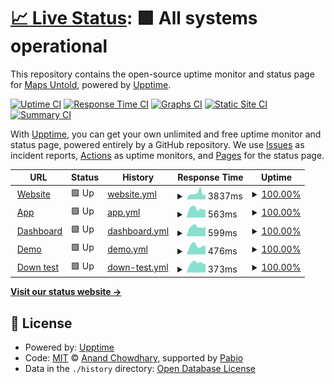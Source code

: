 # [📈 Live Status](https://status.mapsuntold.io): <!--live status--> **🟩 All systems operational**

This repository contains the open-source uptime monitor and status page for [Maps Untold](https://www.mapsuntold.io), powered by [Upptime](https://github.com/upptime/upptime).

[![Uptime CI](https://github.com/MapsUntold/status/workflows/Uptime%20CI/badge.svg)](https://github.com/MapsUntold/status/actions?query=workflow%3A%22Uptime+CI%22)
[![Response Time CI](https://github.com/MapsUntold/status/workflows/Response%20Time%20CI/badge.svg)](https://github.com/MapsUntold/status/actions?query=workflow%3A%22Response+Time+CI%22)
[![Graphs CI](https://github.com/MapsUntold/status/workflows/Graphs%20CI/badge.svg)](https://github.com/MapsUntold/status/actions?query=workflow%3A%22Graphs+CI%22)
[![Static Site CI](https://github.com/MapsUntold/status/workflows/Static%20Site%20CI/badge.svg)](https://github.com/MapsUntold/status/actions?query=workflow%3A%22Static+Site+CI%22)
[![Summary CI](https://github.com/MapsUntold/status/workflows/Summary%20CI/badge.svg)](https://github.com/MapsUntold/status/actions?query=workflow%3A%22Summary+CI%22)

With [Upptime](https://upptime.js.org), you can get your own unlimited and free uptime monitor and status page, powered entirely by a GitHub repository. We use [Issues](https://github.com/MapsUntold/status/issues) as incident reports, [Actions](https://github.com/MapsUntold/status/actions) as uptime monitors, and [Pages](https://status.mapsuntold.io) for the status page.

<!--start: status pages-->
<!-- This summary is generated by Upptime (https://github.com/upptime/upptime) -->
<!-- Do not edit this manually, your changes will be overwritten -->
<!-- prettier-ignore -->
| URL | Status | History | Response Time | Uptime |
| --- | ------ | ------- | ------------- | ------ |
| <img alt="" src="https://icons.duckduckgo.com/ip3/mapsuntold.io.ico" height="13"> [Website](https://mapsuntold.io) | 🟩 Up | [website.yml](https://github.com/MapsUntold/status/commits/HEAD/history/website.yml) | <details><summary><img alt="Response time graph" src="./graphs/website/response-time-week.png" height="20"> 3837ms</summary><br><a href="https://status.mapsuntold.io/history/website"><img alt="Response time 3139" src="https://img.shields.io/endpoint?url=https%3A%2F%2Fraw.githubusercontent.com%2FMapsUntold%2Fstatus%2FHEAD%2Fapi%2Fwebsite%2Fresponse-time.json"></a><br><a href="https://status.mapsuntold.io/history/website"><img alt="24-hour response time 3377" src="https://img.shields.io/endpoint?url=https%3A%2F%2Fraw.githubusercontent.com%2FMapsUntold%2Fstatus%2FHEAD%2Fapi%2Fwebsite%2Fresponse-time-day.json"></a><br><a href="https://status.mapsuntold.io/history/website"><img alt="7-day response time 3837" src="https://img.shields.io/endpoint?url=https%3A%2F%2Fraw.githubusercontent.com%2FMapsUntold%2Fstatus%2FHEAD%2Fapi%2Fwebsite%2Fresponse-time-week.json"></a><br><a href="https://status.mapsuntold.io/history/website"><img alt="30-day response time 3139" src="https://img.shields.io/endpoint?url=https%3A%2F%2Fraw.githubusercontent.com%2FMapsUntold%2Fstatus%2FHEAD%2Fapi%2Fwebsite%2Fresponse-time-month.json"></a><br><a href="https://status.mapsuntold.io/history/website"><img alt="1-year response time 3139" src="https://img.shields.io/endpoint?url=https%3A%2F%2Fraw.githubusercontent.com%2FMapsUntold%2Fstatus%2FHEAD%2Fapi%2Fwebsite%2Fresponse-time-year.json"></a></details> | <details><summary><a href="https://status.mapsuntold.io/history/website">100.00%</a></summary><a href="https://status.mapsuntold.io/history/website"><img alt="All-time uptime 100.00%" src="https://img.shields.io/endpoint?url=https%3A%2F%2Fraw.githubusercontent.com%2FMapsUntold%2Fstatus%2FHEAD%2Fapi%2Fwebsite%2Fuptime.json"></a><br><a href="https://status.mapsuntold.io/history/website"><img alt="24-hour uptime 100.00%" src="https://img.shields.io/endpoint?url=https%3A%2F%2Fraw.githubusercontent.com%2FMapsUntold%2Fstatus%2FHEAD%2Fapi%2Fwebsite%2Fuptime-day.json"></a><br><a href="https://status.mapsuntold.io/history/website"><img alt="7-day uptime 100.00%" src="https://img.shields.io/endpoint?url=https%3A%2F%2Fraw.githubusercontent.com%2FMapsUntold%2Fstatus%2FHEAD%2Fapi%2Fwebsite%2Fuptime-week.json"></a><br><a href="https://status.mapsuntold.io/history/website"><img alt="30-day uptime 100.00%" src="https://img.shields.io/endpoint?url=https%3A%2F%2Fraw.githubusercontent.com%2FMapsUntold%2Fstatus%2FHEAD%2Fapi%2Fwebsite%2Fuptime-month.json"></a><br><a href="https://status.mapsuntold.io/history/website"><img alt="1-year uptime 100.00%" src="https://img.shields.io/endpoint?url=https%3A%2F%2Fraw.githubusercontent.com%2FMapsUntold%2Fstatus%2FHEAD%2Fapi%2Fwebsite%2Fuptime-year.json"></a></details>
| <img alt="" src="https://icons.duckduckgo.com/ip3/app.mapsuntold.io.ico" height="13"> [App](https://app.mapsuntold.io) | 🟩 Up | [app.yml](https://github.com/MapsUntold/status/commits/HEAD/history/app.yml) | <details><summary><img alt="Response time graph" src="./graphs/app/response-time-week.png" height="20"> 563ms</summary><br><a href="https://status.mapsuntold.io/history/app"><img alt="Response time 572" src="https://img.shields.io/endpoint?url=https%3A%2F%2Fraw.githubusercontent.com%2FMapsUntold%2Fstatus%2FHEAD%2Fapi%2Fapp%2Fresponse-time.json"></a><br><a href="https://status.mapsuntold.io/history/app"><img alt="24-hour response time 491" src="https://img.shields.io/endpoint?url=https%3A%2F%2Fraw.githubusercontent.com%2FMapsUntold%2Fstatus%2FHEAD%2Fapi%2Fapp%2Fresponse-time-day.json"></a><br><a href="https://status.mapsuntold.io/history/app"><img alt="7-day response time 563" src="https://img.shields.io/endpoint?url=https%3A%2F%2Fraw.githubusercontent.com%2FMapsUntold%2Fstatus%2FHEAD%2Fapi%2Fapp%2Fresponse-time-week.json"></a><br><a href="https://status.mapsuntold.io/history/app"><img alt="30-day response time 572" src="https://img.shields.io/endpoint?url=https%3A%2F%2Fraw.githubusercontent.com%2FMapsUntold%2Fstatus%2FHEAD%2Fapi%2Fapp%2Fresponse-time-month.json"></a><br><a href="https://status.mapsuntold.io/history/app"><img alt="1-year response time 572" src="https://img.shields.io/endpoint?url=https%3A%2F%2Fraw.githubusercontent.com%2FMapsUntold%2Fstatus%2FHEAD%2Fapi%2Fapp%2Fresponse-time-year.json"></a></details> | <details><summary><a href="https://status.mapsuntold.io/history/app">100.00%</a></summary><a href="https://status.mapsuntold.io/history/app"><img alt="All-time uptime 100.00%" src="https://img.shields.io/endpoint?url=https%3A%2F%2Fraw.githubusercontent.com%2FMapsUntold%2Fstatus%2FHEAD%2Fapi%2Fapp%2Fuptime.json"></a><br><a href="https://status.mapsuntold.io/history/app"><img alt="24-hour uptime 100.00%" src="https://img.shields.io/endpoint?url=https%3A%2F%2Fraw.githubusercontent.com%2FMapsUntold%2Fstatus%2FHEAD%2Fapi%2Fapp%2Fuptime-day.json"></a><br><a href="https://status.mapsuntold.io/history/app"><img alt="7-day uptime 100.00%" src="https://img.shields.io/endpoint?url=https%3A%2F%2Fraw.githubusercontent.com%2FMapsUntold%2Fstatus%2FHEAD%2Fapi%2Fapp%2Fuptime-week.json"></a><br><a href="https://status.mapsuntold.io/history/app"><img alt="30-day uptime 100.00%" src="https://img.shields.io/endpoint?url=https%3A%2F%2Fraw.githubusercontent.com%2FMapsUntold%2Fstatus%2FHEAD%2Fapi%2Fapp%2Fuptime-month.json"></a><br><a href="https://status.mapsuntold.io/history/app"><img alt="1-year uptime 100.00%" src="https://img.shields.io/endpoint?url=https%3A%2F%2Fraw.githubusercontent.com%2FMapsUntold%2Fstatus%2FHEAD%2Fapi%2Fapp%2Fuptime-year.json"></a></details>
| <img alt="" src="https://icons.duckduckgo.com/ip3/dashboard.mapsuntold.io.ico" height="13"> [Dashboard](https://dashboard.mapsuntold.io) | 🟩 Up | [dashboard.yml](https://github.com/MapsUntold/status/commits/HEAD/history/dashboard.yml) | <details><summary><img alt="Response time graph" src="./graphs/dashboard/response-time-week.png" height="20"> 599ms</summary><br><a href="https://status.mapsuntold.io/history/dashboard"><img alt="Response time 603" src="https://img.shields.io/endpoint?url=https%3A%2F%2Fraw.githubusercontent.com%2FMapsUntold%2Fstatus%2FHEAD%2Fapi%2Fdashboard%2Fresponse-time.json"></a><br><a href="https://status.mapsuntold.io/history/dashboard"><img alt="24-hour response time 604" src="https://img.shields.io/endpoint?url=https%3A%2F%2Fraw.githubusercontent.com%2FMapsUntold%2Fstatus%2FHEAD%2Fapi%2Fdashboard%2Fresponse-time-day.json"></a><br><a href="https://status.mapsuntold.io/history/dashboard"><img alt="7-day response time 599" src="https://img.shields.io/endpoint?url=https%3A%2F%2Fraw.githubusercontent.com%2FMapsUntold%2Fstatus%2FHEAD%2Fapi%2Fdashboard%2Fresponse-time-week.json"></a><br><a href="https://status.mapsuntold.io/history/dashboard"><img alt="30-day response time 603" src="https://img.shields.io/endpoint?url=https%3A%2F%2Fraw.githubusercontent.com%2FMapsUntold%2Fstatus%2FHEAD%2Fapi%2Fdashboard%2Fresponse-time-month.json"></a><br><a href="https://status.mapsuntold.io/history/dashboard"><img alt="1-year response time 603" src="https://img.shields.io/endpoint?url=https%3A%2F%2Fraw.githubusercontent.com%2FMapsUntold%2Fstatus%2FHEAD%2Fapi%2Fdashboard%2Fresponse-time-year.json"></a></details> | <details><summary><a href="https://status.mapsuntold.io/history/dashboard">100.00%</a></summary><a href="https://status.mapsuntold.io/history/dashboard"><img alt="All-time uptime 100.00%" src="https://img.shields.io/endpoint?url=https%3A%2F%2Fraw.githubusercontent.com%2FMapsUntold%2Fstatus%2FHEAD%2Fapi%2Fdashboard%2Fuptime.json"></a><br><a href="https://status.mapsuntold.io/history/dashboard"><img alt="24-hour uptime 100.00%" src="https://img.shields.io/endpoint?url=https%3A%2F%2Fraw.githubusercontent.com%2FMapsUntold%2Fstatus%2FHEAD%2Fapi%2Fdashboard%2Fuptime-day.json"></a><br><a href="https://status.mapsuntold.io/history/dashboard"><img alt="7-day uptime 100.00%" src="https://img.shields.io/endpoint?url=https%3A%2F%2Fraw.githubusercontent.com%2FMapsUntold%2Fstatus%2FHEAD%2Fapi%2Fdashboard%2Fuptime-week.json"></a><br><a href="https://status.mapsuntold.io/history/dashboard"><img alt="30-day uptime 100.00%" src="https://img.shields.io/endpoint?url=https%3A%2F%2Fraw.githubusercontent.com%2FMapsUntold%2Fstatus%2FHEAD%2Fapi%2Fdashboard%2Fuptime-month.json"></a><br><a href="https://status.mapsuntold.io/history/dashboard"><img alt="1-year uptime 100.00%" src="https://img.shields.io/endpoint?url=https%3A%2F%2Fraw.githubusercontent.com%2FMapsUntold%2Fstatus%2FHEAD%2Fapi%2Fdashboard%2Fuptime-year.json"></a></details>
| <img alt="" src="https://icons.duckduckgo.com/ip3/demo-mapsuntold.nl.ico" height="13"> [Demo](https://demo-mapsuntold.nl) | 🟩 Up | [demo.yml](https://github.com/MapsUntold/status/commits/HEAD/history/demo.yml) | <details><summary><img alt="Response time graph" src="./graphs/demo/response-time-week.png" height="20"> 476ms</summary><br><a href="https://status.mapsuntold.io/history/demo"><img alt="Response time 482" src="https://img.shields.io/endpoint?url=https%3A%2F%2Fraw.githubusercontent.com%2FMapsUntold%2Fstatus%2FHEAD%2Fapi%2Fdemo%2Fresponse-time.json"></a><br><a href="https://status.mapsuntold.io/history/demo"><img alt="24-hour response time 462" src="https://img.shields.io/endpoint?url=https%3A%2F%2Fraw.githubusercontent.com%2FMapsUntold%2Fstatus%2FHEAD%2Fapi%2Fdemo%2Fresponse-time-day.json"></a><br><a href="https://status.mapsuntold.io/history/demo"><img alt="7-day response time 476" src="https://img.shields.io/endpoint?url=https%3A%2F%2Fraw.githubusercontent.com%2FMapsUntold%2Fstatus%2FHEAD%2Fapi%2Fdemo%2Fresponse-time-week.json"></a><br><a href="https://status.mapsuntold.io/history/demo"><img alt="30-day response time 482" src="https://img.shields.io/endpoint?url=https%3A%2F%2Fraw.githubusercontent.com%2FMapsUntold%2Fstatus%2FHEAD%2Fapi%2Fdemo%2Fresponse-time-month.json"></a><br><a href="https://status.mapsuntold.io/history/demo"><img alt="1-year response time 482" src="https://img.shields.io/endpoint?url=https%3A%2F%2Fraw.githubusercontent.com%2FMapsUntold%2Fstatus%2FHEAD%2Fapi%2Fdemo%2Fresponse-time-year.json"></a></details> | <details><summary><a href="https://status.mapsuntold.io/history/demo">100.00%</a></summary><a href="https://status.mapsuntold.io/history/demo"><img alt="All-time uptime 100.00%" src="https://img.shields.io/endpoint?url=https%3A%2F%2Fraw.githubusercontent.com%2FMapsUntold%2Fstatus%2FHEAD%2Fapi%2Fdemo%2Fuptime.json"></a><br><a href="https://status.mapsuntold.io/history/demo"><img alt="24-hour uptime 100.00%" src="https://img.shields.io/endpoint?url=https%3A%2F%2Fraw.githubusercontent.com%2FMapsUntold%2Fstatus%2FHEAD%2Fapi%2Fdemo%2Fuptime-day.json"></a><br><a href="https://status.mapsuntold.io/history/demo"><img alt="7-day uptime 100.00%" src="https://img.shields.io/endpoint?url=https%3A%2F%2Fraw.githubusercontent.com%2FMapsUntold%2Fstatus%2FHEAD%2Fapi%2Fdemo%2Fuptime-week.json"></a><br><a href="https://status.mapsuntold.io/history/demo"><img alt="30-day uptime 100.00%" src="https://img.shields.io/endpoint?url=https%3A%2F%2Fraw.githubusercontent.com%2FMapsUntold%2Fstatus%2FHEAD%2Fapi%2Fdemo%2Fuptime-month.json"></a><br><a href="https://status.mapsuntold.io/history/demo"><img alt="1-year uptime 100.00%" src="https://img.shields.io/endpoint?url=https%3A%2F%2Fraw.githubusercontent.com%2FMapsUntold%2Fstatus%2FHEAD%2Fapi%2Fdemo%2Fuptime-year.json"></a></details>
| <img alt="" src="https://icons.duckduckgo.com/ip3/null.ico" height="13"> [Down test](broken.mapsuntold.io) | 🟩 Up | [down-test.yml](https://github.com/MapsUntold/status/commits/HEAD/history/down-test.yml) | <details><summary><img alt="Response time graph" src="./graphs/down-test/response-time-week.png" height="20"> 373ms</summary><br><a href="https://status.mapsuntold.io/history/down-test"><img alt="Response time 375" src="https://img.shields.io/endpoint?url=https%3A%2F%2Fraw.githubusercontent.com%2FMapsUntold%2Fstatus%2FHEAD%2Fapi%2Fdown-test%2Fresponse-time.json"></a><br><a href="https://status.mapsuntold.io/history/down-test"><img alt="24-hour response time 319" src="https://img.shields.io/endpoint?url=https%3A%2F%2Fraw.githubusercontent.com%2FMapsUntold%2Fstatus%2FHEAD%2Fapi%2Fdown-test%2Fresponse-time-day.json"></a><br><a href="https://status.mapsuntold.io/history/down-test"><img alt="7-day response time 373" src="https://img.shields.io/endpoint?url=https%3A%2F%2Fraw.githubusercontent.com%2FMapsUntold%2Fstatus%2FHEAD%2Fapi%2Fdown-test%2Fresponse-time-week.json"></a><br><a href="https://status.mapsuntold.io/history/down-test"><img alt="30-day response time 375" src="https://img.shields.io/endpoint?url=https%3A%2F%2Fraw.githubusercontent.com%2FMapsUntold%2Fstatus%2FHEAD%2Fapi%2Fdown-test%2Fresponse-time-month.json"></a><br><a href="https://status.mapsuntold.io/history/down-test"><img alt="1-year response time 375" src="https://img.shields.io/endpoint?url=https%3A%2F%2Fraw.githubusercontent.com%2FMapsUntold%2Fstatus%2FHEAD%2Fapi%2Fdown-test%2Fresponse-time-year.json"></a></details> | <details><summary><a href="https://status.mapsuntold.io/history/down-test">100.00%</a></summary><a href="https://status.mapsuntold.io/history/down-test"><img alt="All-time uptime 100.00%" src="https://img.shields.io/endpoint?url=https%3A%2F%2Fraw.githubusercontent.com%2FMapsUntold%2Fstatus%2FHEAD%2Fapi%2Fdown-test%2Fuptime.json"></a><br><a href="https://status.mapsuntold.io/history/down-test"><img alt="24-hour uptime 100.00%" src="https://img.shields.io/endpoint?url=https%3A%2F%2Fraw.githubusercontent.com%2FMapsUntold%2Fstatus%2FHEAD%2Fapi%2Fdown-test%2Fuptime-day.json"></a><br><a href="https://status.mapsuntold.io/history/down-test"><img alt="7-day uptime 100.00%" src="https://img.shields.io/endpoint?url=https%3A%2F%2Fraw.githubusercontent.com%2FMapsUntold%2Fstatus%2FHEAD%2Fapi%2Fdown-test%2Fuptime-week.json"></a><br><a href="https://status.mapsuntold.io/history/down-test"><img alt="30-day uptime 100.00%" src="https://img.shields.io/endpoint?url=https%3A%2F%2Fraw.githubusercontent.com%2FMapsUntold%2Fstatus%2FHEAD%2Fapi%2Fdown-test%2Fuptime-month.json"></a><br><a href="https://status.mapsuntold.io/history/down-test"><img alt="1-year uptime 100.00%" src="https://img.shields.io/endpoint?url=https%3A%2F%2Fraw.githubusercontent.com%2FMapsUntold%2Fstatus%2FHEAD%2Fapi%2Fdown-test%2Fuptime-year.json"></a></details>

<!--end: status pages-->

[**Visit our status website →**](https://status.mapsuntold.io)

## 📄 License

- Powered by: [Upptime](https://github.com/upptime/upptime)
- Code: [MIT](./LICENSE) © [Anand Chowdhary](https://anandchowdhary.com), supported by [Pabio](https://pabio.com)
- Data in the `./history` directory: [Open Database License](https://opendatacommons.org/licenses/odbl/1-0/)
